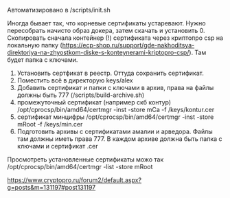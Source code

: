 Автоматизировано в /scripts/init.sh

Иногда бывает так, что корневые сертификаты устаревают. 
Нужно пересобрать начисто образ докера, затем скачать и установить
0. Скопировать сначала контейнер (!) сертификата через криптопро csp на локальную папку (https://ecp-shop.ru/support/gde-nakhoditsya-direktoriya-na-zhyostkom-diske-s-konteynerami-kriptopro-csp/). Там будет папка с ключами.
1. Установить сертфикат в реестр. Оттуда сохранить сертификат.
2. Поместить всё в директорую keys/alex
1. Добавить сертификат и папки с ключами в архив, права на файлы должны быть 777 (/scripts/build-archive.sh)
2. промежуточный сертификат (например скб контур) /opt/cprocsp/bin/amd64/certmgr -inst -store mCa -f /keys/kontur.cer
3. сертификат минцифры /opt/cprocsp/bin/amd64/certmgr -inst -store mRoot -f /keys/min.cer
4. Подготовить архивы с сертификатами амалии и арведора. Файлы там должны иметь права 777. В каждом архиве должна быть папка с ключами и сертификат .cer

Просмотреть установленные сертификаты можо так
/opt/cprocsp/bin/amd64/certmgr -list -store mRoot

https://www.cryptopro.ru/forum2/default.aspx?g=posts&m=131197#post131197
